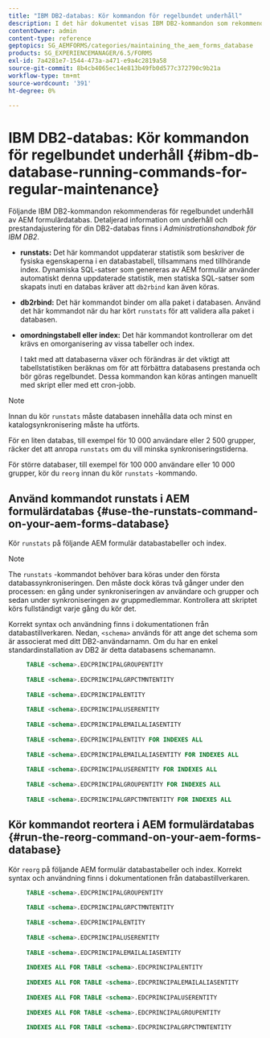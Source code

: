 ```yaml
---
title: "IBM DB2-databas: Kör kommandon för regelbundet underhåll"
description: I det här dokumentet visas IBM DB2-kommandon som rekommenderas för regelbundet underhåll av AEM formulärdatabas.
contentOwner: admin
content-type: reference
geptopics: SG_AEMFORMS/categories/maintaining_the_aem_forms_database
products: SG_EXPERIENCEMANAGER/6.5/FORMS
exl-id: 7a4281e7-1544-473a-a471-e9a4c2819a58
source-git-commit: 8b4cb4065ec14e813b49fb0d577c372790c9b21a
workflow-type: tm+mt
source-wordcount: '391'
ht-degree: 0%

---
```


# IBM DB2-databas: Kör kommandon för regelbundet underhåll {#ibm-db-database-running-commands-for-regular-maintenance}

Följande IBM DB2-kommandon rekommenderas för regelbundet underhåll av AEM formulärdatabas. Detaljerad information om underhåll och prestandajustering för din DB2-databas finns i *Administrationshandbok för IBM DB2*.

* **runstats:** Det här kommandot uppdaterar statistik som beskriver de fysiska egenskaperna i en databastabell, tillsammans med tillhörande index. Dynamiska SQL-satser som genereras av AEM formulär använder automatiskt denna uppdaterade statistik, men statiska SQL-satser som skapats inuti en databas kräver att `db2rbind` kan även köras.
* **db2rbind:** Det här kommandot binder om alla paket i databasen. Använd det här kommandot när du har kört `runstats` för att validera alla paket i databasen.
* **omordningstabell eller index:** Det här kommandot kontrollerar om det krävs en omorganisering av vissa tabeller och index.

  I takt med att databaserna växer och förändras är det viktigt att tabellstatistiken beräknas om för att förbättra databasens prestanda och bör göras regelbundet. Dessa kommandon kan köras antingen manuellt med skript eller med ett cron-jobb.

>[!NOTE]
>
>Innan du kör `runstats` måste databasen innehålla data och minst en katalogsynkronisering måste ha utförts.

För en liten databas, till exempel för 10 000 användare eller 2 500 grupper, räcker det att anropa `runstats` om du vill minska synkroniseringstiderna.

För större databaser, till exempel för 100 000 användare eller 10 000 grupper, kör du `reorg` innan du kör `runstats` -kommando.

## Använd kommandot runstats i AEM formulärdatabas {#use-the-runstats-command-on-your-aem-forms-database}

Kör `runstats` på följande AEM formulär databastabeller och index.

>[!NOTE]
>
>The `runstats` -kommandot behöver bara köras under den första databassynkroniseringen. Den måste dock köras två gånger under den processen: en gång under synkroniseringen av användare och grupper och sedan under synkroniseringen av gruppmedlemmar. Kontrollera att skriptet körs fullständigt varje gång du kör det.

Korrekt syntax och användning finns i dokumentationen från databastillverkaren. Nedan, `<schema>` används för att ange det schema som är associerat med ditt DB2-användarnamn. Om du har en enkel standardinstallation av DB2 är detta databasens schemanamn.

```sql
     TABLE <schema>.EDCPRINCIPALGROUPENTITY
 
     TABLE <schema>.EDCPRINCIPALGRPCTMNTENTITY
 
     TABLE <schema>.EDCPRINCIPALENTITY
 
     TABLE <schema>.EDCPRINCIPALUSERENTITY
 
     TABLE <schema>.EDCPRINCIPALEMAILALIASENTITY
 
     TABLE <schema>.EDCPRINCIPALENTITY FOR INDEXES ALL
 
     TABLE <schema>.EDCPRINCIPALEMAILALIASENTITY FOR INDEXES ALL
 
     TABLE <schema>.EDCPRINCIPALUSERENTITY FOR INDEXES ALL
 
     TABLE <schema>.EDCPRINCIPALGROUPENTITY FOR INDEXES ALL
 
     TABLE <schema>.EDCPRINCIPALGRPCTMNTENTITY FOR INDEXES ALL
```

## Kör kommandot reortera i AEM formulärdatabas {#run-the-reorg-command-on-your-aem-forms-database}

Kör `reorg` på följande AEM formulär databastabeller och index. Korrekt syntax och användning finns i dokumentationen från databastillverkaren.

```sql
     TABLE <schema>.EDCPRINCIPALGROUPENTITY
 
     TABLE <schema>.EDCPRINCIPALGRPCTMNTENTITY
 
     TABLE <schema>.EDCPRINCIPALENTITY
 
     TABLE <schema>.EDCPRINCIPALUSERENTITY
 
     TABLE <schema>.EDCPRINCIPALEMAILALIASENTITY
 
     INDEXES ALL FOR TABLE <schema>.EDCPRINCIPALENTITY
 
     INDEXES ALL FOR TABLE <schema>.EDCPRINCIPALEMAILALIASENTITY
 
     INDEXES ALL FOR TABLE <schema>.EDCPRINCIPALUSERENTITY
 
     INDEXES ALL FOR TABLE <schema>.EDCPRINCIPALGROUPENTITY
 
     INDEXES ALL FOR TABLE <schema>.EDCPRINCIPALGRPCTMNTENTITY
```
